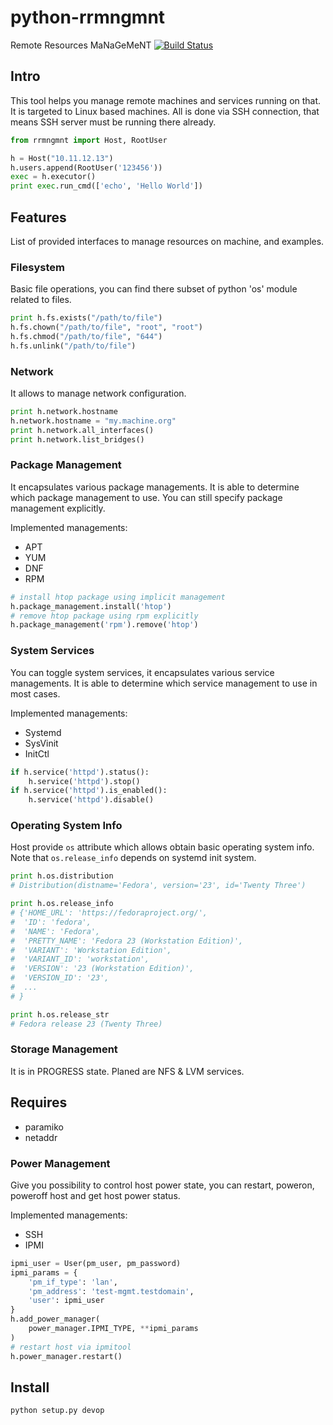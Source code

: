 # python-rrmngmnt
Remote Resources MaNaGeMeNT
[![Build Status](https://travis-ci.org/rhevm-qe-automation/python-rrmngmnt.svg?branch=master)](https://travis-ci.org/rhevm-qe-automation/python-rrmngmnt)

## Intro
This tool helps you manage remote machines and services running on that.
It is targeted to Linux based machines. All is done via SSH connection,
that means SSH server must be running there already.
```python
from rrmngmnt import Host, RootUser

h = Host("10.11.12.13")
h.users.append(RootUser('123456'))
exec = h.executor()
print exec.run_cmd(['echo', 'Hello World'])
```

## Features
List of provided interfaces to manage resources on machine, and examples.

### Filesystem
Basic file operations, you can find there subset of python 'os' module related
to files.
```python
print h.fs.exists("/path/to/file")
h.fs.chown("/path/to/file", "root", "root")
h.fs.chmod("/path/to/file", "644")
h.fs.unlink("/path/to/file")
```

### Network
It allows to manage network configuration.
```python
print h.network.hostname
h.network.hostname = "my.machine.org"
print h.network.all_interfaces()
print h.network.list_bridges()
```

### Package Management
It encapsulates various package managements. It is able to determine
which package management to use. You can still specify package management
explicitly.

Implemented managements:

  * APT
  * YUM
  * DNF
  * RPM

```python
# install htop package using implicit management
h.package_management.install('htop')
# remove htop package using rpm explicitly
h.package_management('rpm').remove('htop')
```

### System Services
You can toggle system services, it encapsulates various service managements.
It is able to determine which service management to use in most cases.

Implemented managements:

  * Systemd
  * SysVinit
  * InitCtl

```python
if h.service('httpd').status():
    h.service('httpd').stop()
if h.service('httpd').is_enabled():
    h.service('httpd').disable()
```

### Operating System Info
Host provide `os` attribute which allows obtain basic operating system info.
Note that `os.release_info` depends on systemd init system.

```python
print h.os.distribution
# Distribution(distname='Fedora', version='23', id='Twenty Three')

print h.os.release_info
# {'HOME_URL': 'https://fedoraproject.org/',
#  'ID': 'fedora',
#  'NAME': 'Fedora',
#  'PRETTY_NAME': 'Fedora 23 (Workstation Edition)',
#  'VARIANT': 'Workstation Edition',
#  'VARIANT_ID': 'workstation',
#  'VERSION': '23 (Workstation Edition)',
#  'VERSION_ID': '23',
#  ...
# }

print h.os.release_str
# Fedora release 23 (Twenty Three)
```

### Storage Management
It is in PROGRESS state. Planed are NFS & LVM services.

## Requires
* paramiko
* netaddr

### Power Management
Give you possibility to control host power state, you can restart, poweron,
poweroff host and get host power status.

Implemented managements:

  * SSH
  * IPMI

```python
ipmi_user = User(pm_user, pm_password)
ipmi_params = {
    'pm_if_type': 'lan',
    'pm_address': 'test-mgmt.testdomain',
    'user': ipmi_user
}
h.add_power_manager(
    power_manager.IPMI_TYPE, **ipmi_params
)
# restart host via ipmitool
h.power_manager.restart()
```

## Install
```python
python setup.py devop
```
